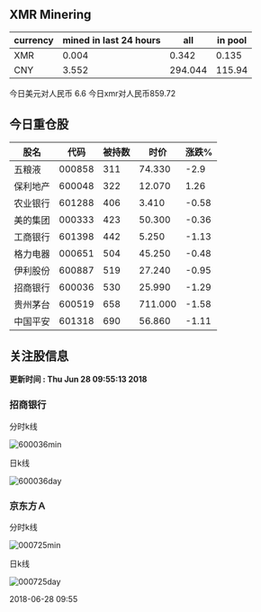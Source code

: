 ## XMR Minering

|currency|mined in last 24 hours|all|in pool|
|---|---|---|---|
|XMR|0.004|0.342|0.135|
|CNY|3.552|294.044|115.94|

今日美元对人民币 6.6	今日xmr对人民币859.72


## 今日重仓股 

|股名|代码|被持数|时价|涨跌%|
|---|---|---|---|---|
|五粮液|000858|311|74.330|-2.9|
|保利地产|600048|322|12.070|1.26|
|农业银行|601288|406|3.410|-0.58|
|美的集团|000333|423|50.300|-0.36|
|工商银行|601398|442|5.250|-1.13|
|格力电器|000651|504|45.250|-0.48|
|伊利股份|600887|519|27.240|-0.95|
|招商银行|600036|530|25.990|-1.29|
|贵州茅台|600519|658|711.000|-1.58|
|中国平安|601318|690|56.860|-1.11|

## 关注股信息
**更新时间 : Thu Jun 28 09:55:13 2018**
### 招商银行 
分时k线

![600036min](http://image.sinajs.cn/newchart/min/n/sh600036.gif)

日k线

![600036day](http://image.sinajs.cn/newchart/daily/n/sh600036.gif)

### 京东方Ａ 
分时k线

![000725min](http://image.sinajs.cn/newchart/min/n/sz000725.gif)

日k线

![000725day](http://image.sinajs.cn/newchart/daily/n/sz000725.gif)

2018-06-28 09:55